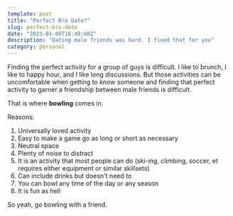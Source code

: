 ```yaml
---
template: post
title: "Perfect Bro Date?"
slug: perfect-bro-date
date: "2023-01-08T16:48:00Z"
description: "Dating male friends was hard. I fixed that for you"
category: personal
---
```


Finding the perfect activity for a group of guys is difficult. I like to brunch, I like to happy hour, 
and I like long discussions. But those activities can be uncomfortable when getting to know someone
and finding that perfect activity to garner a friendship between male friends is difficult.

That is where **bowling** comes in. 

Reasons: 

1. Universally loved activity
1. Easy to make a game go as long or short as necessary
1. Neutral space 
1. Plenty of noise to distract
1. It is an activity that most people can do (ski-ing, climbing, soccer, et requires either equipment or similar skillsets)
1. Can include drinks but doesn't need to
1. You can bowl any time of the day or any season
1. It is fun as hell

So yeah, go bowling with a friend.
